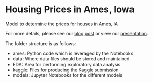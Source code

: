 # Housing Prices in Ames, Iowa
Model to determine the prices for houses in Ames, IA

For more details, please see our [blog post](https://nycdatascience.com/blog/student-works/machine-learning/ames-iowa-housing-prices-model/) or view our [presentation](https://github.com/DPWasserman/ames-housing-prices/blob/main/Predicting%20Ames%2C%20IA%20Housing%20Prices.pdf).

The folder structure is as follows:
- ames: Python code which is leveraged by the Notebooks
- data: Where data files should be stored and maintained
- EDA: Area for performing exploratory data analysis
- kaggle: Files for producing the Kaggle submission
- models: Jupyter Notebooks for the different models
